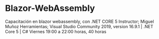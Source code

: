 # Blazor-WebAssembly
Capacitación en blazor webassembly, con .NET CORE 5
Instructor; Miguel Muñoz
Herramientas; Visual Studio Community 2019, version 16.9.1 | .NET Core 5 | C#
Viernes 19:00 a 22:00 horas, 40 horas
